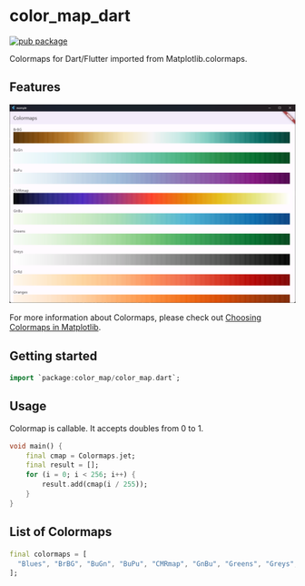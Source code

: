<!--
This README describes the package. If you publish this package to pub.dev,
this README's contents appear on the landing page for your package.

For information about how to write a good package README, see the guide for
[writing package pages](https://dart.dev/guides/libraries/writing-package-pages).

For general information about developing packages, see the Dart guide for
[creating packages](https://dart.dev/guides/libraries/create-library-packages)
and the Flutter guide for
[developing packages and plugins](https://flutter.dev/developing-packages).
-->

# color_map_dart

[![pub package](https://img.shields.io/pub/v/color_map.svg)](https://pub.dev/packages/color_map)

Colormaps for Dart/Flutter imported from Matplotlib.colormaps.

## Features

![](images/2023-07-15-10-08-00.png)

For more information about Colormaps, please check out [Choosing Colormaps in Matplotlib](https://matplotlib.org/stable/tutorials/colors/colormaps.html).

## Getting started

```dart
import `package:color_map/color_map.dart`;
```

## Usage

Colormap is callable. It accepts doubles from 0 to 1.

```dart
void main() {
    final cmap = Colormaps.jet;
    final result = [];
    for (i = 0; i < 256; i++) {
        result.add(cmap(i / 255));
    }
}
```

## List of Colormaps

```dart
final colormaps = [
  "Blues", "BrBG", "BuGn", "BuPu", "CMRmap", "GnBu", "Greens", "Greys", "OrRd", "Oranges", "PRGn", "PiYG", "PuBu", "PuBuGn", "PuOr", "PuRd", "Purples", "RdBu", "RdGy", "RdPu", "RdYlBu", "RdYlGn", "Reds", "Spectral", "Wistia", "YlGn", "YlGnBu", "YlOrBr", "YlOrRd", "afmhot", "autumn", "binary", "bone", "brg", "bwr", "cool", "coolwarm", "copper", "cubehelix", "flag", "gist_earth", "gist_gray", "gist_heat", "gist_ncar", "gist_rainbow", "gist_stern", "gist_yarg", "gnuplot", "gnuplot2", "gray", "hot", "hsv", "jet", "nipy_spectral", "ocean", "pink", "prism", "rainbow", "seismic", "spring", "summer", "terrain", "winter", "Accent", "Dark2", "Paired", "Pastel1", "Pastel2", "Set1", "Set2", "Set3", "tab10", "tab20", "tab20b", "tab20c", "magma", "inferno", "plasma", "viridis", "cividis", "twilight", "twilight_shifted", "turbo", "Blues_r", "BrBG_r", "BuGn_r", "BuPu_r", "CMRmap_r", "GnBu_r", "Greens_r", "Greys_r", "OrRd_r", "Oranges_r", "PRGn_r", "PiYG_r", "PuBu_r", "PuBuGn_r", "PuOr_r", "PuRd_r", "Purples_r", "RdBu_r", "RdGy_r", "RdPu_r", "RdYlBu_r", "RdYlGn_r", "Reds_r", "Spectral_r", "Wistia_r", "YlGn_r", "YlGnBu_r", "YlOrBr_r", "YlOrRd_r", "afmhot_r", "autumn_r", "binary_r", "bone_r", "brg_r", "bwr_r", "cool_r", "coolwarm_r", "copper_r", "cubehelix_r", "flag_r", "gist_earth_r", "gist_gray_r", "gist_heat_r", "gist_ncar_r", "gist_rainbow_r", "gist_stern_r", "gist_yarg_r", "gnuplot_r", "gnuplot2_r", "gray_r", "hot_r", "hsv_r", "jet_r", "nipy_spectral_r", "ocean_r", "pink_r", "prism_r", "rainbow_r", "seismic_r", "spring_r", "summer_r", "terrain_r", "winter_r", "Accent_r", "Dark2_r", "Paired_r", "Pastel1_r", "Pastel2_r", "Set1_r", "Set2_r", "Set3_r", "tab10_r", "tab20_r", "tab20b_r", "tab20c_r", "magma_r", "inferno_r", "plasma_r", "viridis_r", "cividis_r", "twilight_r", "twilight_shifted_r", "turbo_r"
];
```
